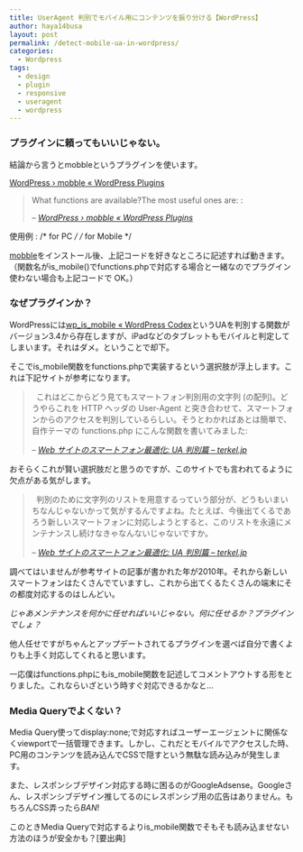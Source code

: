 ```yaml
---
title: UserAgent 判別でモバイル用にコンテンツを振り分ける【WordPress】
author: haya14busa
layout: post
permalink: /detect-mobile-ua-in-wordpress/
categories:
  - Wordpress
tags:
  - design
  - plugin
  - responsive
  - useragent
  - wordpress
---
```

### プラグインに頼ってもいいじゃない。

結論から言うとmobbleというプラグインを使います。

[WordPress › mobble « WordPress Plugins][1]

> What functions are available?The most useful ones are:
> :       <?php 
>         is_handheld(); // any handheld device (phone, tablet, Nintendo)
>         is_mobile(); // any type of mobile phone (iPhone, Android, etc)
>         is_tablet(); // any tablet device
>         is_ios(); // any Apple device (iPhone, iPad, iPod)
>         ?>
>            
> 
> &#8211; <cite><a href="http://wordpress.org/extend/plugins/mobble/faq/">WordPress › mobble « WordPress Plugins</a></cite>

使用例
:       <?php if (( !function_exists(’is_mobile’)) || !is_mobile()) :?>
        /* for PC */
        <?php else :?>
        /* for Mobile */
        <?php endif; ?>
        

[mobble][1]をインストール後、上記コードを好きなところに記述すれば動きます。  
（関数名がis_mobile()でfunctions.phpで対応する場合と一緒なのでプラグイン使わない場合も上記コードで OK。）

### なぜプラグインか？

WordPressには[wp\_is\_mobile « WordPress Codex][2]というUAを判別する関数がバージョン3.4から存在しますが、iPadなどのタブレットもモバイルと判定してしまいます。それはダメ。ということで却下。

そこでis_mobile関数をfunctions.phpで実装するという選択肢が浮上します。これは下記サイトが参考になります。

>   
> これはどこからどう見てもスマートフォン判別用の文字列 (の配列)。どうやらこれを HTTP ヘッダの User-Agent と突き合わせて、スマートフォンからのアクセスを判別しているらしい。そうとわかればあとは簡単で、自作テーマの functions.php にこんな関数を書いてみました:      
> 
> &#8211; <cite><a href="http://terkel.jp/archives/2010/08/optimizing-websites-for-smartphones-with-ua-detection/">Web サイトのスマートフォン最適化: UA 判別篇 – terkel.jp</a></cite>

おそらくこれが賢い選択肢だと思うのですが、このサイトでも言われてるように欠点がある気がします。

>   
> 判別のために文字列のリストを用意するっていう部分が、どうもいまいちなんじゃないかって気がするんですよね。たとえば、今後出てくるであろう新しいスマートフォンに対応しようとすると、このリストを永遠にメンテナンスし続けなきゃなんないじゃないですか。      
> 
> &#8211; <cite><a href="http://terkel.jp/archives/2010/08/optimizing-websites-for-smartphones-with-ua-detection/">Web サイトのスマートフォン最適化: UA 判別篇 – terkel.jp</a></cite>

調べてはいませんが参考サイトの記事が書かれた年が2010年。それから新しいスマートフォンはたくさんでていますし、これから出てくるたくさんの端末にその都度対応するのはしんどい。

*じゃあメンテナンスを何かに任せればいいじゃない。何に任せるか？プラグインでしょ？*

他人任せですがちゃんとアップデートされてるプラグインを選べば自分で書くよりも上手く対応してくれると思います。

一応僕はfunctions.phpにもis_mobile関数を記述してコメントアウトする形をとりました。これならいざという時すぐ対応できるかなと…

### Media Queryでよくない？

Media Query使ってdisplay:none;で対応すればユーザーエージェントに関係なくviewportで一括管理できます。しかし、これだとモバイルでアクセスした時、PC用のコンテンツを読み込んでCSSで隠すという無駄な読み込みが発生します。

また、レスポンシブデザイン対応する時に困るのがGoogleAdsense。Googleさん、レスポンシブデザイン推してるのにレスポンシブ用の広告はありません。もちろんCSS弄ったら*BAN*!

このときMedia Queryで対応するよりis_mobile関数でそもそも読み込ませない方法のほうが安全かも？[要出典]

 [1]: http://wordpress.org/extend/plugins/mobble/
 [2]: http://codex.wordpress.org/Function_Reference/wp_is_mobile